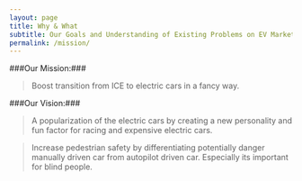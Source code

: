 ```yaml
---
layout: page
title: Why & What
subtitle: Our Goals and Understanding of Existing Problems on EV Market 
permalink: /mission/
---
```


###Our Mission:###
   > Boost transition from ICE to electric cars in a fancy way.  

###Our Vision:###
   > A popularization of the electric cars by creating a new personality and fun factor for racing and expensive electric cars.
   
   > Increase pedestrian safety by differentiating potentially danger manually driven car from autopilot driven car. Especially its important for blind people.

